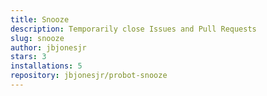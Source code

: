```yaml
---
title: Snooze
description: Temporarily close Issues and Pull Requests
slug: snooze
author: jbjonesjr
stars: 3
installations: 5
repository: jbjonesjr/probot-snooze
---
```

